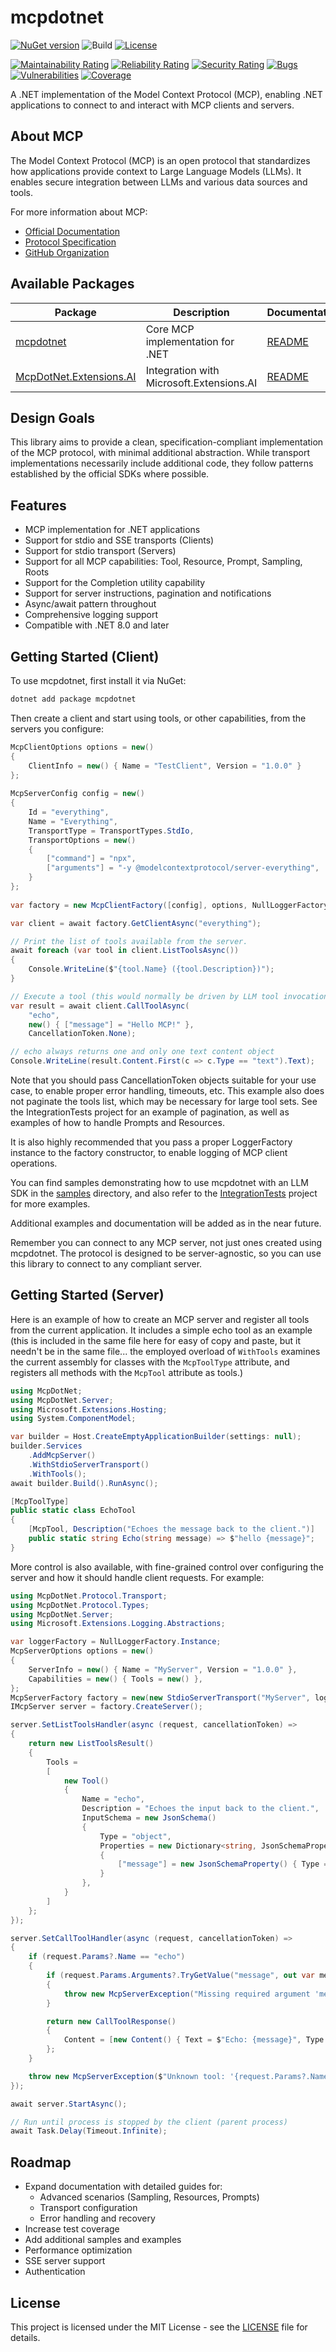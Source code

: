 # mcpdotnet
[![NuGet version](https://img.shields.io/nuget/v/mcpdotnet.svg)](https://www.nuget.org/packages/mcpdotnet/)
![Build](https://github.com/PederHP/mcpdotnet/actions/workflows/ci.yml/badge.svg?branch=main)
[![License](https://img.shields.io/badge/license-MIT-blue.svg)](LICENSE)

[![Maintainability Rating](https://sonarcloud.io/api/project_badges/measure?project=PederHP_mcpdotnet&metric=sqale_rating)](https://sonarcloud.io/summary/new_code?id=PederHP_mcpdotnet)
[![Reliability Rating](https://sonarcloud.io/api/project_badges/measure?project=PederHP_mcpdotnet&metric=reliability_rating)](https://sonarcloud.io/summary/new_code?id=PederHP_mcpdotnet)
[![Security Rating](https://sonarcloud.io/api/project_badges/measure?project=PederHP_mcpdotnet&metric=security_rating)](https://sonarcloud.io/summary/new_code?id=PederHP_mcpdotnet)
[![Bugs](https://sonarcloud.io/api/project_badges/measure?project=PederHP_mcpdotnet&metric=bugs)](https://sonarcloud.io/summary/new_code?id=PederHP_mcpdotnet)
[![Vulnerabilities](https://sonarcloud.io/api/project_badges/measure?project=PederHP_mcpdotnet&metric=vulnerabilities)](https://sonarcloud.io/summary/new_code?id=PederHP_mcpdotnet)
[![Coverage](https://sonarcloud.io/api/project_badges/measure?project=PederHP_mcpdotnet&metric=coverage)](https://sonarcloud.io/summary/new_code?id=PederHP_mcpdotnet)

A .NET implementation of the Model Context Protocol (MCP), enabling .NET applications to connect to and interact with MCP clients and servers.

## About MCP

The Model Context Protocol (MCP) is an open protocol that standardizes how applications provide context to Large Language Models (LLMs). It enables secure integration between LLMs and various data sources and tools.

For more information about MCP:
- [Official Documentation](https://modelcontextprotocol.io/)
- [Protocol Specification](https://spec.modelcontextprotocol.io/)
- [GitHub Organization](https://github.com/modelcontextprotocol)

## Available Packages

| Package | Description | Documentation |
|---------|-------------|---------------|
| [mcpdotnet](src/mcpdotnet) | Core MCP implementation for .NET | [README](README.md) |
| [McpDotNet.Extensions.AI](src/McpDotNet.Extensions.AI) | Integration with Microsoft.Extensions.AI | [README](src/McpDotNet.Extensions.AI/README.md) |

## Design Goals

This library aims to provide a clean, specification-compliant implementation of the MCP protocol, with minimal additional abstraction. While transport implementations necessarily include additional code, they follow patterns established by the official SDKs where possible.

## Features

- MCP implementation for .NET applications
- Support for stdio and SSE transports (Clients)
- Support for stdio transport (Servers)
- Support for all MCP capabilities: Tool, Resource, Prompt, Sampling, Roots
- Support for the Completion utility capability
- Support for server instructions, pagination and notifications
- Async/await pattern throughout
- Comprehensive logging support
- Compatible with .NET 8.0 and later

## Getting Started (Client)

To use mcpdotnet, first install it via NuGet:

```powershell
dotnet add package mcpdotnet
```

Then create a client and start using tools, or other capabilities, from the servers you configure:
```csharp
McpClientOptions options = new()
{
    ClientInfo = new() { Name = "TestClient", Version = "1.0.0" }
};
	
McpServerConfig config = new()
{
    Id = "everything",
    Name = "Everything",
    TransportType = TransportTypes.StdIo,
    TransportOptions = new()
    {
        ["command"] = "npx",
        ["arguments"] = "-y @modelcontextprotocol/server-everything",
    }
};
		
var factory = new McpClientFactory([config], options, NullLoggerFactory.Instance);

var client = await factory.GetClientAsync("everything");

// Print the list of tools available from the server.
await foreach (var tool in client.ListToolsAsync())
{
    Console.WriteLine($"{tool.Name} ({tool.Description})");
}

// Execute a tool (this would normally be driven by LLM tool invocations).
var result = await client.CallToolAsync(
    "echo",
    new() { ["message"] = "Hello MCP!" },
    CancellationToken.None);

// echo always returns one and only one text content object
Console.WriteLine(result.Content.First(c => c.Type == "text").Text);
```

Note that you should pass CancellationToken objects suitable for your use case, to enable proper error handling, timeouts, etc. This example also does not paginate the tools list, which may be necessary for large tool sets. See the IntegrationTests project for an example of pagination, as well as examples of how to handle Prompts and Resources.

It is also highly recommended that you pass a proper LoggerFactory instance to the factory constructor, to enable logging of MCP client operations.

You can find samples demonstrating how to use mcpdotnet with an LLM SDK in the [samples](samples) directory, and also refer to the [IntegrationTests](test/McpDotNet.IntegrationTests) project for more examples.

Additional examples and documentation will be added as in the near future.

Remember you can connect to any MCP server, not just ones created using mcpdotnet. The protocol is designed to be server-agnostic, so you can use this library to connect to any compliant server.

## Getting Started (Server)

Here is an example of how to create an MCP server and register all tools from the current application.
It includes a simple echo tool as an example (this is included in the same file here for easy of copy and paste, but it needn't be in the same file...
the employed overload of `WithTools` examines the current assembly for classes with the `McpToolType` attribute, and registers all methods with the
`McpTool` attribute as tools.)

```csharp
using McpDotNet;
using McpDotNet.Server;
using Microsoft.Extensions.Hosting;
using System.ComponentModel;

var builder = Host.CreateEmptyApplicationBuilder(settings: null);
builder.Services
    .AddMcpServer()
    .WithStdioServerTransport()
    .WithTools();
await builder.Build().RunAsync();

[McpToolType]
public static class EchoTool
{
    [McpTool, Description("Echoes the message back to the client.")]
    public static string Echo(string message) => $"hello {message}";
}
```

More control is also available, with fine-grained control over configuring the server and how it should handle client requests. For example:
```csharp
using McpDotNet.Protocol.Transport;
using McpDotNet.Protocol.Types;
using McpDotNet.Server;
using Microsoft.Extensions.Logging.Abstractions;

var loggerFactory = NullLoggerFactory.Instance;
McpServerOptions options = new()
{
    ServerInfo = new() { Name = "MyServer", Version = "1.0.0" },
    Capabilities = new() { Tools = new() },
};
McpServerFactory factory = new(new StdioServerTransport("MyServer", loggerFactory), options, loggerFactory);
IMcpServer server = factory.CreateServer();

server.SetListToolsHandler(async (request, cancellationToken) =>
{
    return new ListToolsResult()
    {
        Tools =
        [
            new Tool()
            {
                Name = "echo",
                Description = "Echoes the input back to the client.",
                InputSchema = new JsonSchema()
                {
                    Type = "object",
                    Properties = new Dictionary<string, JsonSchemaProperty>()
                    {
                        ["message"] = new JsonSchemaProperty() { Type = "string", Description = "The input to echo back." }
                    }
                },
            }
        ]
    };
});

server.SetCallToolHandler(async (request, cancellationToken) =>
{
    if (request.Params?.Name == "echo")
    {
        if (request.Params.Arguments?.TryGetValue("message", out var message) is not true)
        {
            throw new McpServerException("Missing required argument 'message'");
        }

        return new CallToolResponse()
        {
            Content = [new Content() { Text = $"Echo: {message}", Type = "text" }]
        };
    }

    throw new McpServerException($"Unknown tool: '{request.Params?.Name}'");
});

await server.StartAsync();

// Run until process is stopped by the client (parent process)
await Task.Delay(Timeout.Infinite);
```


## Roadmap

- Expand documentation with detailed guides for:
  - Advanced scenarios (Sampling, Resources, Prompts)
  - Transport configuration
  - Error handling and recovery
- Increase test coverage
- Add additional samples and examples
- Performance optimization
- SSE server support
- Authentication

## License

This project is licensed under the MIT License - see the [LICENSE](LICENSE) file for details.
